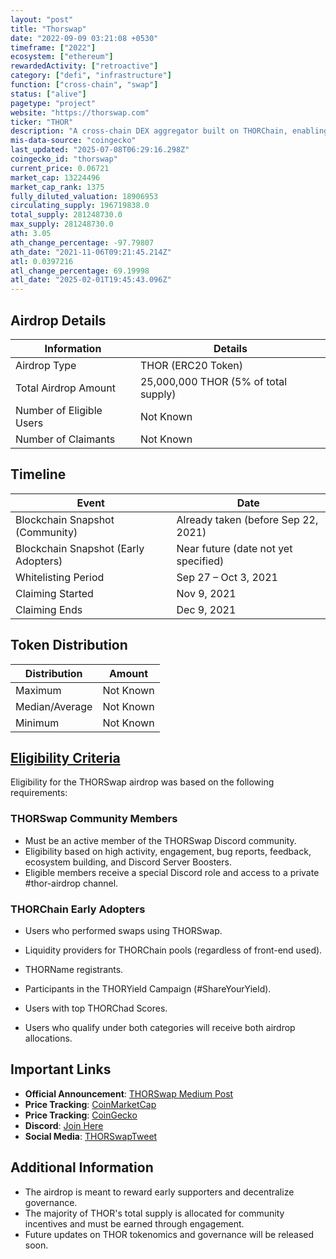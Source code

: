 ```yaml
---
layout: "post"
title: "Thorswap"
date: "2022-09-09 03:21:08 +0530"
timeframe: ["2022"]
ecosystem: ["ethereum"]
rewardedActivity: ["retroactive"]
category: ["defi", "infrastructure"]
function: ["cross-chain", "swap"]
status: ["alive"]
pagetype: "project"
website: "https://thorswap.com"
ticker: "THOR"
description: "A cross-chain DEX aggregator built on THORChain, enabling seamless and decentralized trading across multiple blockchain networks."
mis-data-source: "coingecko"
last_updated: "2025-07-08T06:29:16.298Z"
coingecko_id: "thorswap"
current_price: 0.06721
market_cap: 13224496
market_cap_rank: 1375
fully_diluted_valuation: 18906953
circulating_supply: 196719838.0
total_supply: 281248730.0
max_supply: 281248730.0
ath: 3.05
ath_change_percentage: -97.79807
ath_date: "2021-11-06T09:21:45.214Z"
atl: 0.0397216
atl_change_percentage: 69.19998
atl_date: "2025-02-01T19:45:43.096Z"
---
```


## Airdrop Details

| Information              | Details                              |
| ------------------------ | ------------------------------------ |
| Airdrop Type             | THOR (ERC20 Token)                   |
| Total Airdrop Amount     | 25,000,000 THOR (5% of total supply) |
| Number of Eligible Users | Not Known                            |
| Number of Claimants      | Not Known                            |

## Timeline

| Event                                | Date                                 |
| ------------------------------------ | ------------------------------------ |
| Blockchain Snapshot (Community)      | Already taken (before Sep 22, 2021)  |
| Blockchain Snapshot (Early Adopters) | Near future (date not yet specified) |
| Whitelisting Period                  | Sep 27 – Oct 3, 2021                 |
| Claiming Started                     | Nov 9, 2021                          |
| Claiming Ends                        | Dec 9, 2021                          |

## Token Distribution

| Distribution   | Amount    |
| -------------- | --------- |
| Maximum        | Not Known |
| Median/Average | Not Known |
| Minimum        | Not Known |

## [Eligibility Criteria](https://thorswap.medium.com/thor-airdrop-announcement-e4bbd0c3f758)

Eligibility for the THORSwap airdrop was based on the following requirements:

### THORSwap Community Members
- Must be an active member of the THORSwap Discord community.
- Eligibility based on high activity, engagement, bug reports, feedback, ecosystem building, and Discord Server Boosters.
- Eligible members receive a special Discord role and access to a private #thor-airdrop channel.

### THORChain Early Adopters
- Users who performed swaps using THORSwap.
- Liquidity providers for THORChain pools (regardless of front-end used).
- THORName registrants.
- Participants in the THORYield Campaign (#ShareYourYield).
- Users with top THORChad Scores.

- Users who qualify under both categories will receive both airdrop allocations.

## Important Links

- **Official Announcement**: [THORSwap Medium Post](https://thorswap.medium.com/thor-airdrop-announcement-e4bbd0c3f758)
- **Price Tracking**: [CoinMarketCap](https://coinmarketcap.com/currencies/thor/)
- **Price Tracking**: [CoinGecko](https://www.coingecko.com/en/coins/thor)
- **Discord**: [Join Here](https://discord.gg/thorswap)
- **Social Media**: [THORSwapTweet](https://x.com/THORSwap/status/1412823922488360961)

## Additional Information

- The airdrop is meant to reward early supporters and decentralize governance.
- The majority of THOR's total supply is allocated for community incentives and must be earned through engagement.
- Future updates on THOR tokenomics and governance will be released soon.